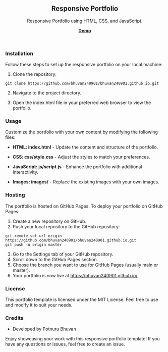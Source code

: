 <div align="center">

  <br/>

  <h2 align="center">Responsive Portfolio </h2>

  Responsive Portfolio using HTML, CSS, and JavaScript.

  <a href="https://bhuvan240901.github.io/"><strong>Demo</strong></a>

</div>

<br />


### Installation

Follow these steps to set up the responsive portfolio on your local machine:

1. Clone the repository:
```
git clone https://github.com/bhuvan240901/bhuvan240901.github.io.git
```

2. Navigate to the project directory.

3. Open the index.html file in your preferred web browser to view the portfolio.



### Usage

Customize the portfolio with your own content by modifying the following files:

* <b>HTML: index.html</b> - Update the content and structure of the portfolio.

* <b>CSS: css/style.css</b> - Adjust the styles to match your preferences.

* <b>JavaScript: js/script.js</b> - Enhance the portfolio with additional interactivity.

* <b>Images: images/</b> - Replace the existing images with your own images.



### Hosting

The portfolio is hosted on GitHub Pages. To deploy your portfolio on GitHub Pages:
1. Create a new repository on GitHub.
2. Push your local repository to the GitHub repository:
```
git remote set-url origin https://github.com/bhuvan240901/bhuvan240901.github.io.git
git push -u origin master
```
3. Go to the Settings tab of your GitHub repository.
4. Scroll down to the GitHub Pages section.
5. Choose the branch you want to use for GitHub Pages (usually main or master).
6. Your portfolio is now live at https://bhuvan240901.github.io/
   
### License
This portfolio template is licensed under the MIT License. Feel free to use and modify it to suit your needs.


### Credits

* Developed by Potnuru Bhuvan

Enjoy showcasing your work with this responsive portfolio template! If you have any questions or issues, feel free to create an issue.
